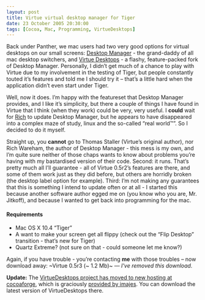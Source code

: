 ```yaml
---
layout: post
title: Virtue virtual desktop manager for Tiger
date: 23 October 2005 20:30:00
tags: [Cocoa, Mac, Programming, VirtueDesktops]
---
```


Back under Panther, we mac users had two very good options for virtual desktops on our small screens: [Desktop Manager][1] - the grand-daddy of all mac desktop switchers, and [Virtue Desktops][2] - a flashy, feature-packed fork of Desktop Manager. Personally, I didn’t get much of a chance to play with Virtue due to my involvement in the testing of Tiger, but people constantly touted it’s features and told me I should try it – that’s a little hard when the application didn’t even start under Tiger.

Well, now it does. I’m happy with the featureset that Desktop Manager provides, and I like it’s simplicity, but there a couple of things I have found in Virtue that I think (when they work) could be very, very useful. I **could** wait for [Rich][3] to update Desktop Manager, but he appears to have disappeared into a complex maze of study, linux and the so-called “real world™”. So I decided to do it myself.

Straight up, you **cannot** go to Thomas Staller (Virtue’s original author), nor Rich Wareham, the author of Desktop Manager - this mess is my own, and I’m quite sure neither of those chaps wants to know about problems you’re having with my bastardised version of their code. Second: it runs. That’s pretty much all I’ll guarantee - all of Virtue 0.5r2’s features are there, and some of them work just as they did before, but others are horridly broken (the desktop label option for example). Third: I’m not making any guarantees that this is something I intend to update often or at all - I started this because another software author egged me on (you know who you are, Mr. Jitkoff), and because I wanted to get back into programming for the mac.

#### Requirements

* Mac OS X 10.4 “Tiger”
* A want to make your screen get all flippy (check out the “Flip Desktop” transition - that’s new for Tiger)
* Quartz Extreme? (not sure on that - could someone let me know?)

Again, if you have trouble - you’re contacting **me** with those troubles – now download away: ~Virtue 0.5r3 (~ 1.2 Mb)~ *— I've removed this download.*

**Update:** The [VirtueDesktops project has moved to new hosting at cocoaforge][5], which is graciously [provided by imajes][6]. You can download the latest version of VirtueDesktops there.

 [1]: http://wsmanager.sf.net/
 [2]: http://virtuedesktops.sf.net/
 [3]: http://www.livejournal.com/users/filecoreinuse/
 [5]: http://virtuedesktops.info/
 [6]: http://imajes.info/
